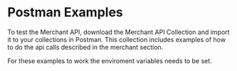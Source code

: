 # Postman Examples

To test the Merchant API, download the <a target="_blank" :href="$withBase('/assets/scripts/merchant-api-collection.json')" download="merchant-api-collection.json">Merchant API Collection</a> and import it to your collections in Postman. This collection includes examples of how to do the api calls described in the merchant section. 

For these examples to work the enviroment variables needs to be set. 

